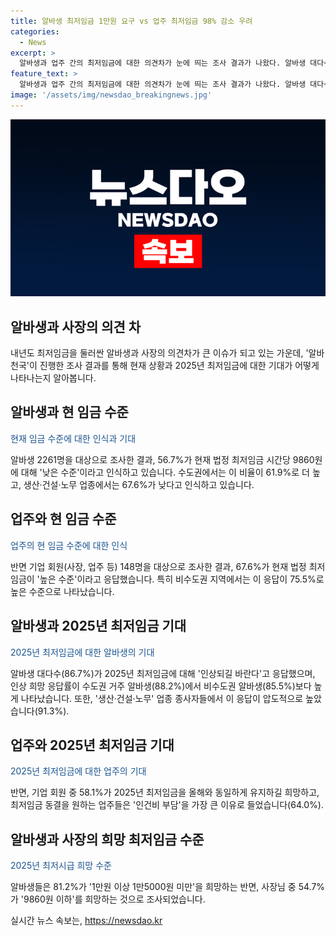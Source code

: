 ```yaml
---
title: 알바생 최저임금 1만원 요구 vs 업주 최저임금 98% 감소 우려
categories:
  - News
excerpt: >
  알바생과 업주 간의 최저임금에 대한 의견차가 눈에 띄는 조사 결과가 나왔다. 알바생 대다수는 최저임금 인상을 희망하는 반면, 업주는 동결을 원하는 경향을 보였다. 과반 이상의 업주가 현재 최저임금을 높다고 평가하며 동결을 희망하는 반면, 알바생은 고물가 상승과 생활의 어려움으로 최저임금 인상을 바라는 것으로 조사됐다. 수도권 업주는 동결을 원하는 반면, 비수도권에서는 인하를 희망하는 경향을 보였다. 이외에도 최저임금 동결을 희망하는 업주는 인건비 부담이 가장 큰 이유로 들어, 알바생들은 1만원 이상 1만5000원 미만의 희망 최저임금을 언급했다.
feature_text: >
  알바생과 업주 간의 최저임금에 대한 의견차가 눈에 띄는 조사 결과가 나왔다. 알바생 대다수는 최저임금 인상을 희망하는 반면, 업주는 동결을 원하는 경향을 보였다. 과반 이상의 업주가 현재 최저임금을 높다고 평가하며 동결을 희망하는 반면, 알바생은 고물가 상승과 생활의 어려움으로 최저임금 인상을 바라는 것으로 조사됐다. 수도권 업주는 동결을 원하는 반면, 비수도권에서는 인하를 희망하는 경향을 보였다. 이외에도 최저임금 동결을 희망하는 업주는 인건비 부담이 가장 큰 이유로 들어, 알바생들은 1만원 이상 1만5000원 미만의 희망 최저임금을 언급했다.
image: '/assets/img/newsdao_breakingnews.jpg'
---
```


<p><img src="/assets/img/newsdao_breakingnews.jpg" alt="bookingtag 속보" /></p>

<h2>알바생과 사장의 의견 차</h2>

<p data-ke-size="size16">내년도 최저임금을 둘러싼 알바생과 사장의 의견차가 큰 이슈가 되고 있는 가운데, '알바천국'이 진행한 조사 결과를 통해 현재 상황과 2025년 최저임금에 대한 기대가 어떻게 나타나는지 알아봅니다.</p>

<h2>알바생과 현 임금 수준</h2>

<p><span style="color: #1a5490;">현재 임금 수준에 대한 인식과 기대</span> </p>

<p>알바생 2261명을 대상으로 조사한 결과, 56.7%가 현재 법정 최저임금 시간당 9860원에 대해 '낮은 수준'이라고 인식하고 있습니다. 수도권에서는 이 비율이 61.9%로 더 높고, 생산·건설·노무 업종에서는 67.6%가 낮다고 인식하고 있습니다.</p>

<h2>업주와 현 임금 수준</h2>

<p><span style="color: #1a5490;">업주의 현 임금 수준에 대한 인식</span> </p>

<p>반면 기업 회원(사장, 업주 등) 148명을 대상으로 조사한 결과, 67.6%가 현재 법정 최저임금이 '높은 수준'이라고 응답했습니다. 특히 비수도권 지역에서는 이 응답이 75.5%로 높은 수준으로 나타났습니다.</p>

<h2>알바생과 2025년 최저임금 기대</h2>

<p><span style="color: #1a5490;">2025년 최저임금에 대한 알바생의 기대</span> </p>

<p>알바생 대다수(86.7%)가 2025년 최저임금에 대해 '인상되길 바란다'고 응답했으며, 인상 희망 응답률이 수도권 거주 알바생(88.2%)에서 비수도권 알바생(85.5%)보다 높게 나타났습니다. 또한, '생산·건설·노무' 업종 종사자들에서 이 응답이 압도적으로 높았습니다(91.3%).</p>

<h2>업주와 2025년 최저임금 기대</h2>

<p><span style="color: #1a5490;">2025년 최저임금에 대한 업주의 기대</span> </p>

<p>반면, 기업 회원 중 58.1%가 2025년 최저임금을 올해와 동일하게 유지하길 희망하고, 최저임금 동결을 원하는 업주들은 '인건비 부담'을 가장 큰 이유로 들었습니다(64.0%).</p>

<h2>알바생과 사장의 희망 최저임금 수준</h2>

<p><span style="color: #1a5490;">2025년 최저시급 희망 수준</span> </p>

<p>알바생들은 81.2%가 '1만원 이상 1만5000원 미만'을 희망하는 반면, 사장님 중 54.7%가 '9860원 이하'를 희망하는 것으로 조사되었습니다.</p>
실시간 뉴스 속보는, <a href="https://newsdao.kr" rel="dofollow">https://newsdao.kr</a>


